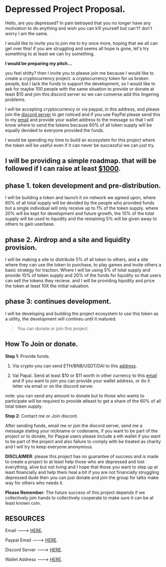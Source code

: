 # Depressed Project Proposal. 

Hello, are you depressed? In pain betrayed that you no longer have any motivation to do anything and wish you can k!ll yourself but can't? don't worry I am the same. 

I would like to invite you to join me to try once more, hoping that we all can get over this! if you are struggling and seems all hope is gone, let's try something to at least we can try something. 

**I would be preparing my pitch...**

you feel shitty? then I invite you to please join me because I would like to create a cryptocurrency project. 
a cryptocurrency token for us broken people, but I lack the funds to support the development, so I would like to ask for maybe 100 people with the same situation to provide or donate at least $10 and join this discord server so we can converse add this lingering problems. 

I will be accepting cryptocurrency or via paypal, in this address, and please join the [discord server](https://discord.gg/vcVty46Z) to get noticed and if you use PayPal please send this to my [email](mailto:kainkent69@gmail.com) and provide your wallet address to the message so that I will know where to send the tokens because 60% of all token supply will be equally devided to everyone provided the funds. 

I would be spending my time to build an ecosystem for this project where the token will be useful even if it can never be successful we can just try. 

## I will be providing a simple roadmap. that will be followed if I can raise at least <u>$1000</u>.  

## phase 1. token development and pre-distribution. 

I will be building a token and launch it on network we agreed upon, where 60% of all total supply will be devided by the people who provided funds but a single individual will only receive up to 1% of the token supply. where 20% will be kept for development and future growth, the 10% of the total supply will be used to liquidity and the remaining 5% will be given away to others to gain userbase. 

## phase 2. Airdrop and a site and liquidity provision. 

I will be making a site to distribute 5% of all token to others, and a site where they can use the token to purchase, to play games and invite others a basic strategy for traction. Where I will be using 5% of total supply and provide 10% of token supply and 20% of the funds for liquidity so that users can sell the tokens they recieve. and I will be providing liquidity and price the token at least 10X the initial valuation. 


## phase 3: continues development. 
I will be developing and building the project ecosystem to use this token as a utility, the development will contineu until it matured. 

> You can donate or join this project.

## How To Join or donate. 
 
**Step 1**: Provide funds. 
1. Via crypto you can send ETH/BNB/USDT/DAI to this [address](https://etherscan.io/address/0x8c4a7329ff4afde546169aebd6dc7668e70927ad).

2. Vai Papal. 
Send at least $10 or $11 worth in other  currency to this [email](mailto:kainkent69@gmail.com) and if you want to join you can provide your wallet address, or do it letter via email or on the discord server. 

note: you can send any amount to donate but to those who wants to participate will be required to provide atleast to get a share of the 60% of all total token supply. 

**Step 2**: Contact me or Join discord. 

After sending funds, email me or join the discord server, 
send me a message stating your nickname or codename, if you want to be part of the project or to donate, for Paypal users please include a eth wallet if you want to be part of the project and also failure to comply with be treated as charity and I will try to keep everyone anonymous.

**DISCLAIMER**: please this project has no guarantee of success and is made to create a project to at least help those who are depressed and lost everything, alive but not living and I hope that those you want to step up at least financially and help them heal a bit if you are not financially struggling depressed dude then you can just donate and join the group for talks make way for others who needs it. 

**Please Remember**: 
The future success of this project depends if we collectively join hands to collectively cooperate to make sure it can be at least known coin. 

## RESOURCES 
 Email ---> [HERE](mailto:kainkent69@gmail.com).
 
 Paypal Email ---> [HERE](mailto:kainkent69@gmail.com).
 
 Discord Server  ---> [HERE](https://discord.gg/vcVty46Z).
 
 Wallet Address ---> [HERE](https://etherscan.io/address/0x8c4a7329ff4afde546169aebd6dc7668e70927ad).
 